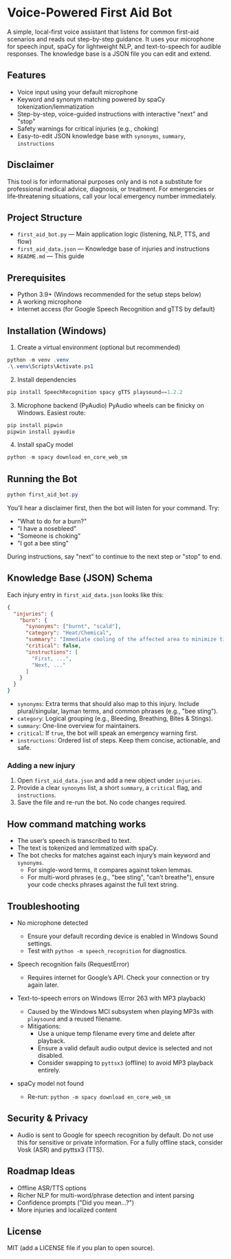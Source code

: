 # Voice-Powered First Aid Bot

A simple, local-first voice assistant that listens for common first-aid scenarios and reads out step-by-step guidance. It uses your microphone for speech input, spaCy for lightweight NLP, and text-to-speech for audible responses. The knowledge base is a JSON file you can edit and extend.

## Features
- Voice input using your default microphone
- Keyword and synonym matching powered by spaCy tokenization/lemmatization
- Step-by-step, voice-guided instructions with interactive "next" and "stop"
- Safety warnings for critical injuries (e.g., choking)
- Easy-to-edit JSON knowledge base with `synonyms`, `summary`, `instructions`

## Disclaimer
This tool is for informational purposes only and is not a substitute for professional medical advice, diagnosis, or treatment. For emergencies or life‑threatening situations, call your local emergency number immediately.

## Project Structure
- `first_aid_bot.py` — Main application logic (listening, NLP, TTS, and flow)
- `first_aid_data.json` — Knowledge base of injuries and instructions
- `README.md` — This guide

## Prerequisites
- Python 3.9+ (Windows recommended for the setup steps below)
- A working microphone
- Internet access (for Google Speech Recognition and gTTS by default)

## Installation (Windows)
1) Create a virtual environment (optional but recommended)
```powershell
python -m venv .venv
.\.venv\Scripts\Activate.ps1
```

2) Install dependencies
```powershell
pip install SpeechRecognition spacy gTTS playsound==1.2.2
```

3) Microphone backend (PyAudio)
PyAudio wheels can be finicky on Windows. Easiest route:
```powershell
pip install pipwin
pipwin install pyaudio
```

4) Install spaCy model
```powershell
python -m spacy download en_core_web_sm
```

## Running the Bot
```powershell
python first_aid_bot.py
```
You’ll hear a disclaimer first, then the bot will listen for your command. Try:
- "What to do for a burn?"
- "I have a nosebleed"
- "Someone is choking"
- "I got a bee sting"

During instructions, say "next" to continue to the next step or "stop" to end.

## Knowledge Base (JSON) Schema
Each injury entry in `first_aid_data.json` looks like this:
```json
{
  "injuries": {
    "burn": {
      "synonyms": ["burnt", "scald"],
      "category": "Heat/Chemical",
      "summary": "Immediate cooling of the affected area to minimize tissue damage.",
      "critical": false,
      "instructions": [
        "First, ...",
        "Next, ..."
      ]
    }
  }
}
```
- `synonyms`: Extra terms that should also map to this injury. Include plural/singular, layman terms, and common phrases (e.g., "bee sting").
- `category`: Logical grouping (e.g., Bleeding, Breathing, Bites & Stings).
- `summary`: One-line overview for maintainers.
- `critical`: If `true`, the bot will speak an emergency warning first.
- `instructions`: Ordered list of steps. Keep them concise, actionable, and safe.

### Adding a new injury
1) Open `first_aid_data.json` and add a new object under `injuries`.
2) Provide a clear `synonyms` list, a short `summary`, a `critical` flag, and `instructions`.
3) Save the file and re-run the bot. No code changes required.

## How command matching works
- The user’s speech is transcribed to text.
- The text is tokenized and lemmatized with spaCy.
- The bot checks for matches against each injury’s main keyword and `synonyms`.
  - For single-word terms, it compares against token lemmas.
  - For multi-word phrases (e.g., "bee sting", "can’t breathe"), ensure your code checks phrases against the full text string.

## Troubleshooting
- No microphone detected
  - Ensure your default recording device is enabled in Windows Sound settings.
  - Test with `python -m speech_recognition` for diagnostics.

- Speech recognition fails (RequestError)
  - Requires internet for Google’s API. Check your connection or try again later.

- Text-to-speech errors on Windows (Error 263 with MP3 playback)
  - Caused by the Windows MCI subsystem when playing MP3s with `playsound` and a reused filename.
  - Mitigations:
    - Use a unique temp filename every time and delete after playback.
    - Ensure a valid default audio output device is selected and not disabled.
    - Consider swapping to `pyttsx3` (offline) to avoid MP3 playback entirely.

- spaCy model not found
  - Re-run: `python -m spacy download en_core_web_sm`

## Security & Privacy
- Audio is sent to Google for speech recognition by default. Do not use this for sensitive or private information. For a fully offline stack, consider Vosk (ASR) and pyttsx3 (TTS).

## Roadmap Ideas
- Offline ASR/TTS options
- Richer NLP for multi-word/phrase detection and intent parsing
- Confidence prompts ("Did you mean…?")
- More injuries and localized content

## License
MIT (add a LICENSE file if you plan to open source).
